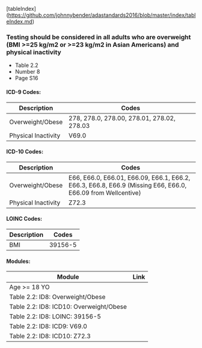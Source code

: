[tableIndex] (https://github.com/johnnybender/adastandards2016/blob/master/index/tableIndex.md)

### **Testing should be considered in all adults who are overweight (BMI >=25 kg/m2 or >=23 kg/m2 in Asian Americans) and physical inactivity**
* Table 2.2
* Number 8
* Page S16

#### ICD-9 Codes:

Description | Codes
----------- | -----
Overweight/Obese | 278, 278.0, 278.00, 278.01, 278.02, 278.03
Physical Inactivity | V69.0

#### ICD-10 Codes:

Description | Codes
----------- | -----
Overweight/Obese | E66, E66.0, E66.01, E66.09, E66.1, E66.2, E66.3, E66.8, E66.9 (Missing E66, E66.0, E66.09 from Wellcentive)
Physical Inactivity | Z72.3

#### LOINC Codes:

Description | Codes
----------- | -----
BMI | 39156-5

#### Modules:

Module | Link
------ | ----
Age >= 18 YO | 
Table 2.2: ID8: Overweight/Obese | 
Table 2.2: ID8: ICD10: Overweight/Obese | 
Table 2.2: ID8: LOINC: 39156-5 | 
Table 2.2: ID8: ICD9: V69.0 | 
Table 2.2: ID8: ICD10: Z72.3 | 
